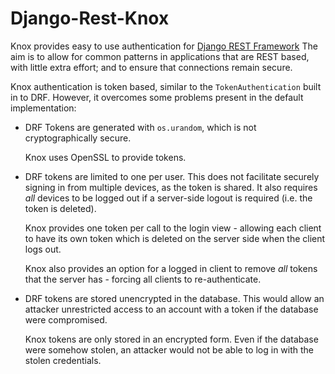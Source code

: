# Django-Rest-Knox
Knox provides easy to use authentication for [Django REST Framework](http://www.django-rest-framework.org/)
The aim is to allow for common patterns in applications that are REST based,
with little extra effort; and to ensure that connections remain secure.

Knox authentication is token based, similar to the `TokenAuthentication` built
in to DRF. However, it overcomes some problems present in the default implementation:

-   DRF Tokens are generated with `os.urandom`, which is not cryptographically
    secure.

    Knox uses OpenSSL to provide tokens.

-   DRF tokens are limited to one per user. This does not facilitate securely
    signing in from multiple devices, as the token is shared. It also requires
    *all* devices to be logged out if a server-side logout is required (i.e. the
    token is deleted).

    Knox provides one token per call to the login view - allowing
    each client to have its own token which is deleted on the server side when the client
    logs out.

    Knox also provides an option for a logged in client to remove *all* tokens
    that the server has - forcing all clients to re-authenticate.

-   DRF tokens are stored unencrypted in the database. This would allow an attacker
    unrestricted access to an account with a token if the database were compromised.

    Knox tokens are only stored in an encrypted form. Even if the database were
    somehow stolen, an attacker would not be able to log in with the stolen
    credentials.
